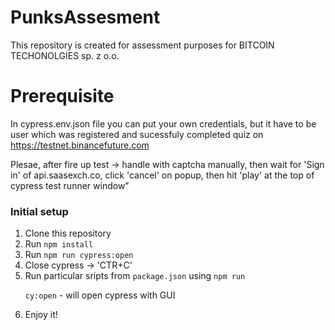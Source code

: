 # PunksAssesment
This repository is created for assessment purposes for BITCOIN TECHONOLGIES sp. z o.o.

# Prerequisite

In cypress.env.json file you can put your own credentials, but it have to be user which was registered and sucessfuly completed quiz on https://testnet.binancefuture.com

Plesae, after fire up test -> handle with captcha manually, then wait for 'Sign in' of api.saasexch.co, click 'cancel' on popup, then hit 'play' at the top of cypress test runner window"


### Initial setup

1. Clone this repository
2. Run `npm install`
3. Run `npm run cypress:open`
4. Close cypress -> 'CTR+C'
5. Run particular sripts from `package.json` using `npm run`<p>
  `cy:open` - will open cypress with GUI<br>
  <!-- `cy:run`  - will start hedaless run for all test specs 

   Also headless run generates *.html reports. Click on `Reports` folder in your IDE and open in sysem file explorer. Move into `html` folder and click `index.html`  -->
6. Enjoy it!